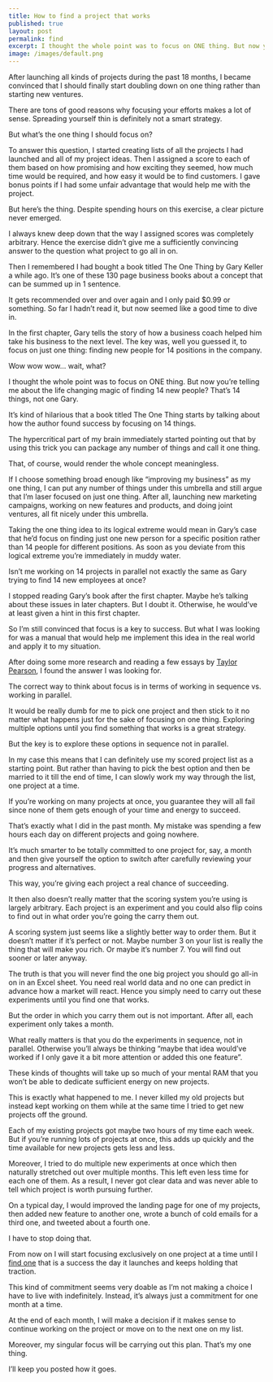 ```yaml
---
title: How to find a project that works
published: true
layout: post
permalink: find
excerpt: I thought the whole point was to focus on ONE thing. But now you’re telling me about the life changing magic of finding 14 new people? That’s 14 things, not one Gary.
image: /images/default.png
---
```


After launching all kinds of projects during the past 18 months, I became convinced that I should finally start doubling down on one thing rather than starting new ventures. 

There are tons of good reasons why focusing your efforts makes a lot of sense. Spreading yourself thin is definitely not a smart strategy.

But what’s the one thing I should focus on?

To answer this question, I started creating lists of all the projects I had launched and all of my project ideas. Then I assigned a score to each of them based on how promising and how exciting they seemed, how much time would be required, and how easy it would be to find customers. I gave bonus points if I had some unfair advantage that would help me with the project. 

But here’s the thing. Despite spending hours on this exercise, a clear picture never emerged. 

I always knew deep down that the way I assigned scores was completely arbitrary. Hence the exercise didn’t give me a sufficiently convincing answer to the question what project to go all in on. 

Then I remembered I had bought a book titled The One Thing by Gary Keller a while ago. It’s one of these 130 page business books about a concept that can be summed up in 1 sentence.

It gets recommended over and over again and I only paid $0.99 or something. So far I hadn’t read it, but now seemed like a good time to dive in. 

In the first chapter, Gary tells the story of how a business coach helped him take his business to the next level. The key was, well you guessed it, to focus on just one thing: finding new people for 14 positions in the company. 

Wow wow wow... wait, what?

I thought the whole point was to focus on ONE thing. But now you’re telling me about the life changing magic of finding 14 new people? That’s 14 things, not one Gary.

It’s kind of hilarious that a book titled The One Thing starts by talking about how the author found success by focusing on 14 things.

The hypercritical part of my brain immediately started pointing out that by using this trick you can package any number of things and call it one thing. 

That, of course, would render the whole concept meaningless. 

If I choose something broad enough like “improving my business” as my one thing, I can put any number of things under this umbrella and still argue that I’m laser focused on just one thing.  After all, launching new marketing campaigns, working on new features and products, and doing joint ventures, all fit nicely under this umbrella. 

Taking the one thing idea to its logical extreme would mean in Gary’s case that he’d focus on finding just one new person for a specific position rather than 14 people for different positions. As soon as you deviate from this logical extreme you’re immediately in muddy water.

Isn’t me working on 14 projects in parallel not exactly the same as Gary trying to find 14 new employees at once?

I stopped reading Gary’s book after the first chapter. Maybe he’s talking about these issues in later chapters.  But I doubt it. Otherwise, he would’ve at least given a hint in this first chapter.  

So I’m still convinced that focus is a key to success. But what I was looking for was a manual that would help me implement this idea in the real world and apply it to my situation. 

After doing some more research and reading a few essays by [Taylor Pearson](https://taylorpearson.me), I found the answer I was looking for.

The correct way to think about focus is in terms of working in sequence vs. working in parallel. 

It would be really dumb for me to pick one project and then stick to it no matter what happens just for the sake of focusing on one thing. Exploring multiple options until you find something that works is a great strategy. 

But the key is to explore these options in sequence not in parallel. 

In my case this means that I can definitely use my scored project list as a starting point. But rather than having to pick the best option and then be married to it till the end of time, I can slowly work my way through the list, one project at a time. 

If you’re working on many projects at once, you guarantee they will all fail since none of them gets enough of your time and energy to succeed.

That’s exactly what I did in the past month. My mistake was spending a few hours each day on different projects and going nowhere. 

It’s much smarter to be totally committed to one project for, say, a month and then give yourself the option to switch after carefully reviewing your progress and alternatives. 

This way, you’re giving each project a real chance of succeeding.

It then also doesn’t really matter that the scoring system you’re using is largely arbitrary. Each project is an experiment and you could also flip coins to find out in what order you’re going the carry them out. 

A scoring system just seems like a slightly better way to order them. But it doesn’t matter if it’s perfect or not. Maybe number 3 on your list is really the thing that will make you rich. Or maybe it’s number 7. You will find out sooner or later anyway.

The truth is that you will never find the one big project you should go all-in on in an Excel sheet. You need real world data and no one can predict in advance how a market will react. Hence you simply need to carry out these experiments until you find one that works. 

But the order in which you carry them out is not important. After all, each experiment only takes a month.

What really matters is that you do the experiments in sequence, not in parallel. Otherwise you’ll always be thinking “maybe that idea would’ve worked if I only gave it a bit more attention or added this one feature”. 

These kinds of thoughts will take up so much of your mental RAM that you won’t be able to dedicate sufficient energy on new projects. 

This is exactly what happened to me. I never killed my old projects but instead kept working on them while at the same time I tried to get new projects off the ground. 

Each of my existing projects got maybe two hours of my time each week. But if you’re running lots of projects at once, this adds up quickly and the time available for new projects gets less and less. 

Moreover, I tried to do multiple new experiments at once which then naturally stretched out over multiple months. This left even less time for each one of them. As a result, I never got clear data and was never able to tell which project is worth pursuing further. 

On a typical day, I would improved the landing page for one of my projects, then added new feature to another one, wrote a bunch of cold emails for a third one, and tweeted about a fourth one. 

I have to stop doing that. 

From now on I will start focusing exclusively on one project at a time until I [find one](https://twitter.com/dannypostmaa/status/1503651781426888706) that is a success the day it launches and keeps holding that traction. 

This kind of commitment seems very doable as I’m not making a choice I have to live with indefinitely. Instead, it’s always just a commitment for one month at a time. 

At the end of each month, I will make a decision if it makes sense to continue working on the project or move on to the next one on my list. 

Moreover, my singular focus will be carrying out this plan. That’s my one thing.

I’ll keep you posted how it goes.